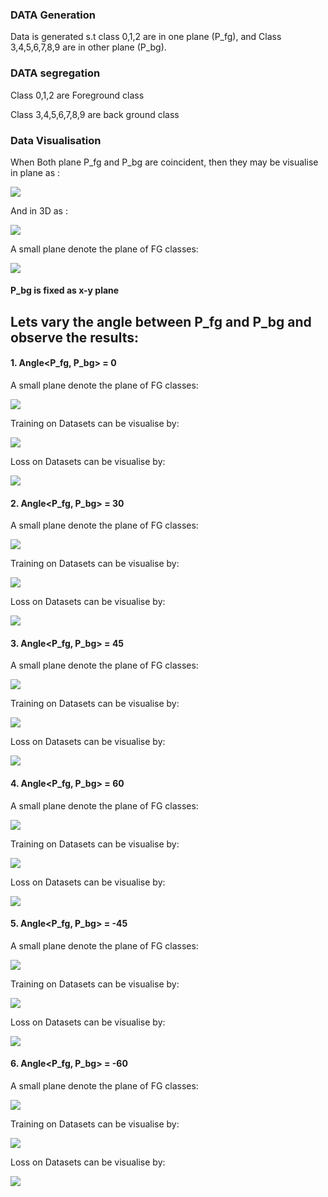 ### DATA Generation
Data is generated s.t class 0,1,2 are in one plane (P_fg), and Class 3,4,5,6,7,8,9 are in other plane (P_bg).

### DATA segregation
Class 0,1,2 are Foreground class

Class 3,4,5,6,7,8,9 are back ground class

### Data Visualisation
When Both plane P_fg and P_bg are coincident, then they may be visualise in plane as :

![](./plots_and_images/data_coincident.png)

And in 3D as :

![](./plots_and_images/3d_visual.png)

A small plane denote the plane of FG classes:

![](./plots_and_images/fg_visual.png)

#### P_bg is fixed as x-y plane

## Lets vary the angle between P_fg and P_bg and observe the results:

#### 1. Angle<P_fg, P_bg> = 0

A small plane denote the plane of FG classes:

![](./plots_and_images/fg_visual.png)

Training on Datasets can be visualise by:

![](./plots_and_images/train_0.png)

Loss on Datasets can be visualise by:

![](./plots_and_images/loss_0.png)

#### 2. Angle<P_fg, P_bg> = 30

A small plane denote the plane of FG classes:

![](./plots_and_images/fg_visual_30.png)

Training on Datasets can be visualise by:

![](./plots_and_images/train_30.png)

Loss on Datasets can be visualise by:

![](./plots_and_images/loss_30.png)

#### 3. Angle<P_fg, P_bg> = 45

A small plane denote the plane of FG classes:

![](./plots_and_images/fg_visual_45.png)

Training on Datasets can be visualise by:

![](./plots_and_images/train_45.png)

Loss on Datasets can be visualise by:

![](./plots_and_images/loss_45.png)


#### 4. Angle<P_fg, P_bg> = 60

A small plane denote the plane of FG classes:

![](./plots_and_images/fg_visual_60.png)

Training on Datasets can be visualise by:

![](./plots_and_images/train_60.png)

Loss on Datasets can be visualise by:

![](./plots_and_images/loss_60.png)


#### 5. Angle<P_fg, P_bg> = -45

A small plane denote the plane of FG classes:

![](./plots_and_images/fg_visual_m_45.png)

Training on Datasets can be visualise by:

![](./plots_and_images/train_m_45.png)

Loss on Datasets can be visualise by:

![](./plots_and_images/loss_m_45.png)

#### 6. Angle<P_fg, P_bg> = -60

A small plane denote the plane of FG classes:

![](./plots_and_images/fg_visual_m_60.png)

Training on Datasets can be visualise by:

![](./plots_and_images/train_m_60.png)

Loss on Datasets can be visualise by:

![](./plots_and_images/loss_m_60.png)
